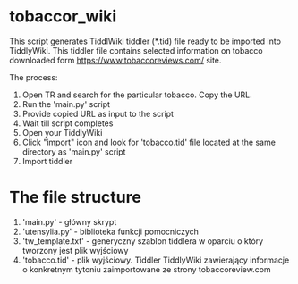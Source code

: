 # tobaccor_wiki
This script generates TiddlWiki tiddler (*.tid) file ready to be imported into TiddlyWiki. This tiddler file contains selected information on tobacco downloaded form https://www.tobaccoreviews.com/ site.

The process:
1. Open TR and search for the particular tobacco. Copy the URL.
2. Run the 'main.py' script
3. Provide copied URL as input to the script
4. Wait till script completes
5. Open your TiddlyWiki
6. Click "import" icon and look for 'tobacco.tid' file located at the same directory as 'main.py' script
7. Import tiddler

# The file structure
1. 'main.py' - główny skrypt
2. 'utensylia.py' - biblioteka funkcji pomocniczych
3. 'tw_template.txt' - generyczny szablon tiddlera w oparciu o który tworzony jest plik wyjściowy
4. 'tobacco.tid' - plik wyjściowy. Tiddler TiddlyWiki zawierający informacje o konkretnym tytoniu zaimportowane ze strony tobaccoreview.com
